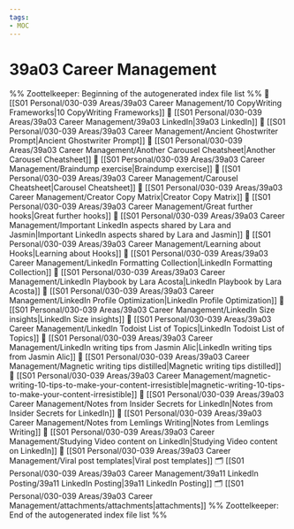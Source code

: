 ```yaml
---
tags: 
- MOC
---
```

# 39a03 Career Management



%% Zoottelkeeper: Beginning of the autogenerated index file list  %%
📄 [[S01 Personal/030-039 Areas/39a03 Career Management/10 CopyWriting Frameworks|10 CopyWriting Frameworks]]
📄 [[S01 Personal/030-039 Areas/39a03 Career Management/39a03 LinkedIn|39a03 LinkedIn]]
📄 [[S01 Personal/030-039 Areas/39a03 Career Management/Ancient Ghostwriter Prompt|Ancient Ghostwriter Prompt]]
📄 [[S01 Personal/030-039 Areas/39a03 Career Management/Another Carousel Cheatsheet|Another Carousel Cheatsheet]]
📄 [[S01 Personal/030-039 Areas/39a03 Career Management/Braindump exercise|Braindump exercise]]
📄 [[S01 Personal/030-039 Areas/39a03 Career Management/Carousel Cheatsheet|Carousel Cheatsheet]]
📄 [[S01 Personal/030-039 Areas/39a03 Career Management/Creator Copy Matrix|Creator Copy Matrix]]
📄 [[S01 Personal/030-039 Areas/39a03 Career Management/Great further hooks|Great further hooks]]
📄 [[S01 Personal/030-039 Areas/39a03 Career Management/Important LinkedIn aspects shared by Lara and Jasmin|Important LinkedIn aspects shared by Lara and Jasmin]]
📄 [[S01 Personal/030-039 Areas/39a03 Career Management/Learning about Hooks|Learning about Hooks]]
📄 [[S01 Personal/030-039 Areas/39a03 Career Management/LinkedIn Formatting Collection|LinkedIn Formatting Collection]]
📄 [[S01 Personal/030-039 Areas/39a03 Career Management/LinkedIn Playbook by Lara Acosta|LinkedIn Playbook by Lara Acosta]]
📄 [[S01 Personal/030-039 Areas/39a03 Career Management/LinkedIn Profile Optimization|LinkedIn Profile Optimization]]
📄 [[S01 Personal/030-039 Areas/39a03 Career Management/LinkedIn Size insights|LinkedIn Size insights]]
📄 [[S01 Personal/030-039 Areas/39a03 Career Management/LinkedIn Todoist List of Topics|LinkedIn Todoist List of Topics]]
📄 [[S01 Personal/030-039 Areas/39a03 Career Management/LinkedIn writing tips from Jasmin Alic|LinkedIn writing tips from Jasmin Alic]]
📄 [[S01 Personal/030-039 Areas/39a03 Career Management/Magnetic writing tips distilled|Magnetic writing tips distilled]]
📄 [[S01 Personal/030-039 Areas/39a03 Career Management/magnetic-writing-10-tips-to-make-your-content-irresistible|magnetic-writing-10-tips-to-make-your-content-irresistible]]
📄 [[S01 Personal/030-039 Areas/39a03 Career Management/Notes from Insider Secrets for LinkedIn|Notes from Insider Secrets for LinkedIn]]
📄 [[S01 Personal/030-039 Areas/39a03 Career Management/Notes from Lemlings Writing|Notes from Lemlings Writing]]
📄 [[S01 Personal/030-039 Areas/39a03 Career Management/Studying Video content on LinkedIn|Studying Video content on LinkedIn]]
📄 [[S01 Personal/030-039 Areas/39a03 Career Management/Viral post templates|Viral post templates]]
🗂️ [[S01 Personal/030-039 Areas/39a03 Career Management/39a11 LinkedIn Posting/39a11 LinkedIn Posting|39a11 LinkedIn Posting]]
🗂️ [[S01 Personal/030-039 Areas/39a03 Career Management/attachments/attachments|attachments]]
%% Zoottelkeeper: End of the autogenerated index file list  %%

